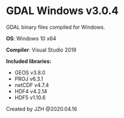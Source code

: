 # GDAL Windows v3.0.4
GDAL binary files compiled for Windows.

**OS**: Windows 10 x64 

**Compiler**: Visual Studio 2019

**Included libraries:**

* GEOS	v3.8.0
* PROJ	v6.3.1
* netCDF v4.7.4
* HDF4	v4.2.14
* HDF5	v1.10.6

Created by JZH @2020.04.16
